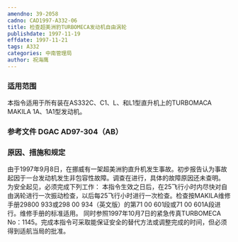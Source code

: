 ```yaml
---
amendno: 39-2058
cadno: CAD1997-A332-06
title: 检查超美洲豹TURBOMECA发动机自由涡轮
publishdate: 1997-11-19
effdate: 1997-11-21
tags: A332
categories: 中南管理局
author: 祝海鹰
---
```


### 适用范围 
本指令适用于所有装在AS332C、C1、L、和L1型直升机上的TURBOMACA MAKILA 1A、1A1型发动机。

<!--more-->
### 参考文件    DGAC AD97-304（AB）

### 原因、措施和规定 
由于1997年9月8日，在挪威有一架超美洲豹直升机发生事故。初步报告认为事故起因于一台发动机发生非包容性故障。调查在进行，具体的故障原因还未查明。 
    为安全起见，必须完成下列工作： 
本指令生效之日后，在25飞行小时内尽快对自由涡轮进行一次振动检查，以后每25飞行小时进行一次检查。检查按MAKILA维修手册29800 933或298 00 934（英文版）的第71 00 601段或71 00 601A段进行。维修手册的标准适用。 
    同时参照1997年10月7日的紧急传真TURBOMECA No：1145。完成本指令可采取能保证安全的替代方法或调整完成的时间，但必须得到适航当局的批准。
  

